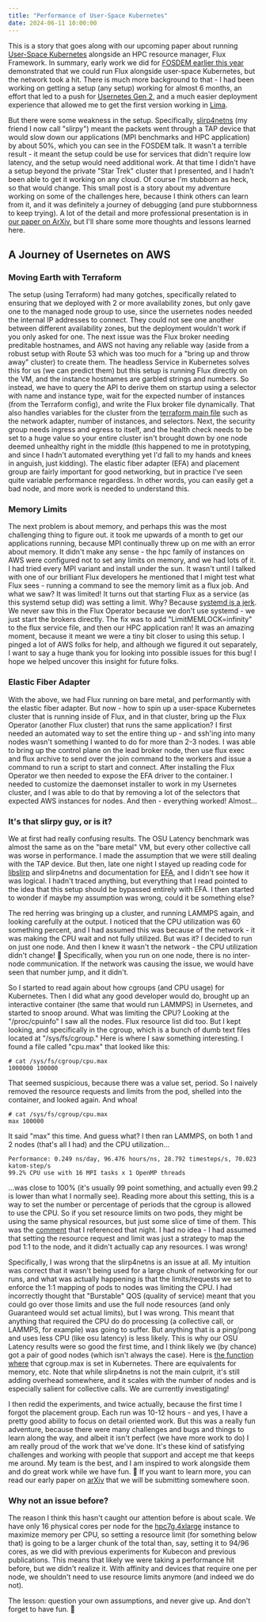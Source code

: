 ```yaml
---
title: "Performance of User-Space Kubernetes"
date: 2024-06-11 10:00:00
---
```


This is a story that goes along with our upcoming paper about running <a href="https://arxiv.org/abs/2406.06995" target="_blank">User-Space Kubernetes</a> alongside an HPC resource manager, Flux Framework. In summary, early work we did for <a href="https://fosdem.org/2024/schedule/event/fosdem-2024-2590-kubernetes-and-hpc-bare-metal-bros/" target="_blank">FOSDEM earlier this year</a> demonstrated that we could run Flux alongside user-space Kubernetes, but the network took a hit. There is much more background to that - I had been working on getting a setup (any setup) working for almost 6 months, an effort that led to a push for <a href="https://twitter.com/_AkihiroSuda_/status/1699208132604698735" target="_blank">Usernetes Gen 2</a>, and a much easier deployment experience that allowed me to get the first version working in <a href="https://github.com/converged-computing/flux-lima/tree/main/usernetes" target="_blank">Lima</a>. 

But there were some weakness in the setup. Specifically, <a href="https://arxiv.org/html/2402.00365v1" target="_blank">slirp4netns</a> (my friend I now call "slirpy") meant the packets went through a TAP device that would slow down our applications (MPI benchmarks and HPC application) by about 50%, which you can see in the FOSDEM talk. It wasn't a terrible result - it meant the setup could be use for services that didn't require low latency, and the setup would need additional work. At that time I didn't have a setup beyond the private "Star Trek" cluster that I presented, and I hadn't been able to get it working on any cloud. Of course I'm stubborn as heck, so that would change. This small post is a story about my adventure working on some of the challenges here, because I think others can learn from it, and it was definitely a journey of debugging (and pure stubbornness to keep trying). A lot of the detail and more professional presentation is in <a href="https://arxiv.org/abs/2406.06995" target="_blank">our paper on ArXiv</a>, but I'll share some more thoughts and lessons learned here.

## A Journey of Usernetes on AWS

### Moving Earth with Terraform

The setup (using Terraform) had many gotches, specifically related to ensuring that we deployed with 2 or more availability zones, but only gave one to the managed node group to use, since the usernetes nodes needed the internal IP addresses to connect. They could not see one another between different availability zones, but the deployment wouldn't work if you only asked for one. The next issue was the Flux broker needing preditable hostnames, and AWS not having any reliable way (aside from a robust setup with Route 53 which was too much for a "bring up and throw away" cluster) to create them. The headless Service in Kubernetes solves this for us (we can predict them) but this setup is running Flux directly on the VM, and the instance hostnames are garbled strings and numbers. So instead, we have to query the API to derive them on startup using a selector with name and instance type, wait for the expected number of instances (from the Terraform config), and write the Flux broker file dynamically. That also handles variables for the cluster from the <a href="https://github.com/converged-computing/flux-usernetes/blob/4790b59b81e7350094f58a1e14243eb3a904b015/aws/tf/main.tf" target="_blank">terraform main file</a> such as the network adapter, number of instances, and selectors. Next, the security group needs ingress and egress to itself, and the health check needs to be set to a huge value so your entire cluster isn't brought down by one node deemed unhealthy right in the middle (this happened to me in prototyping, and since I hadn't automated everything yet I'd fall to my hands and knees in anguish, just kidding). The elastic fiber adapter (EFA) and placement group are fairly important for good networking, but in practice I've seen quite variable performance regardless. In other words, you can easily get a bad node, and more work is needed to understand this. 

### Memory Limits

The next problem is about memory, and perhaps this was the most challenging thing to figure out. it took me upwards of a month to get our applications running, because MPI continually threw up on me with an error about memory. It didn't make any sense - the hpc family of instances on AWS were configured not to set any limits on memory, and we had lots of it. I had tried every MPI variant and install under the sun. It wasn't until I talked with one of our brilliant Flux developers he mentioned that I might test what Flux sees - running a command to see the memory limit as a flux job. And what we saw? It was limited! It turns out that starting Flux as a service (as this systemd setup did) was setting a limit. Why? Because <a href="https://www.freedesktop.org/software/systemd/man/latest/systemd.exec.html#Process%20Properties" target="_blank">systemd is a jerk</a>. We never saw this in the Flux Operator because we don't use systemd - we just start the brokers directly. The fix was to add "LimitMEMLOCK=infinity"  to the flux service file, and then our HPC application ran! It was an amazing moment, because it meant we were a tiny bit closer to using this setup. I pinged a lot of AWS folks for help, and although we figured it out separately, I want to say a huge thank you for looking into possible issues for this bug! I hope we helped uncover this insight for future folks.

### Elastic Fiber Adapter

With the above, we had Flux running on bare metal, and performantly with the elastic fiber adapter. But now - how to spin up a user-space Kubernetes cluster that is running inside of Flux, and in that cluster, bring up the Flux Operator (another Flux cluster) that runs the same application? I first needed an automated way to set the entire thing up - and ssh'ing into many nodes wasn't something I wanted to do for more than 2-3 nodes. I was able to bring up the control plane on the lead broker node, then use flux exec and flux archive to send over the join command to the workers and issue a command to run a script to start and connect. After installing the Flux Operator we then needed to expose the EFA driver to the container. I needed to customize the daemonset installer to work in my Usernetes cluster, and I was able to do that by removing a lot of the selectors that expected AWS instances for nodes. And then - everything worked! Almost...

### It's that slirpy guy, or is it?

We at first had really confusing results. The OSU Latency benchmark was almost the same as on the "bare metal" VM, but every other collective call was worse in performance. I made the assumption that we were still dealing with the TAP device. But then, late one night I stayed up reading code for <a href="https://gitlab.freedesktop.org/slirp/libslirp/-/blob/master/src/slirp.c#L781" target="_blank">libslirp</a> and slirp4netns and documentation for <a href="https://docs.aws.amazon.com/AWSEC2/latest/UserGuide/efa.html#efa-basics" target="_blank">EFA</a>, and I didn't see how it was logical. I hadn't traced anything, but everything that I read pointed to the idea that this setup should be bypassed entirely with EFA. I then started to wonder if maybe my assumption was wrong, could it be something else?

The red herring was bringing up a cluster, and running LAMMPS again, and looking carefully at the output. I noticed that the CPU utilization was 60 something percent, and I had assumed this was because of the network - it was making the CPU wait and not fully utilized. But was it? I decided to run on just one node. And then I knew it wasn't the network - the CPU utilization didn't change! 🤯️ Specifically, when you run on one node, there is no inter-node communication. If the network was causing the issue, we would have seen that number jump, and it didn't.

So I started to read again about how cgroups (and CPU usage) for Kubernetes. Then I did what any good developer would do, brought up an interactive container (the same that would run LAMMPS) in Usernetes, and started to snoop around. What was limiting the CPU? Looking at the "/proc/cpuinfo" I saw all the nodes. Flux resource list did too. But I kept looking, and specifically in the cgroup, which is a bunch of dumb text files located at "/sys/fs/cgroup." Here is where I saw something interesting. I found a file called "cpu.max" that looked like this:

```console
# cat /sys/fs/cgroup/cpu.max
1000000 100000
```

That seemed suspicious, because there was a value set, period. So I naively removed the resource requests and limits from the pod, shelled into the container, and looked again. And whoa!

```console
# cat /sys/fs/cgroup/cpu.max
max 100000
```

It said "max" this time. And guess what? I then ran LAMMPS, on both 1 and 2 nodes (that's all I had) and the CPU utilization...

```console
Performance: 0.249 ns/day, 96.476 hours/ns, 28.792 timesteps/s, 70.023 katom-step/s
99.2% CPU use with 16 MPI tasks x 1 OpenMP threads
```

...was close to 100% (it's usually 99 point something, and actually even 99.2 is lower than what I normally see). Reading more about this setting, this is a way to set the number or percentage of periods that the cgroup is allowed to use the CPU. So if you set resource limits on two pods, they might be using the same physical resources, but just some slice of time of them. This was the <a href="https://gist.github.com/rsms/5f9899fb4a7dcce0ca2479a27af55130#file-cgroup2-cpu-limit-sh-L32-L36" target="_blank">comment</a> that I referenced that night. I had no idea - I had assumed that setting the resource request and limit was just a strategy to map the pod 1:1 to the node, and it didn't actually cap any resources. I was wrong! 

Specifically, I was wrong that the slirp4netns is an issue at all. My intuition was correct that it wasn't being used for a large chunk of networking for our runs, and what was actually happening is that the limits/requests we set to enforce the 1:1 mapping of pods to nodes was limiting the CPU. I had incorrectly thought that "Burstable" QOS (quality of service) meant that you could go over those limits and use the full node resources (and only Guaranteed would set actual limits), but I was wrong. This meant that anything that required the CPU do do processing (a collective call, or LAMMPS, for example) was going to suffer. But anything that is a ping/pong and uses less CPU (like osu latency) is less likely. This is why our OSU Latency results were so good the first time, and I think likely we (by chance) got a pair of good nodes (which isn't always the case). Here is <a href="https://github.com/kubernetes/kubernetes/blob/9c5643f8fcda0ad8b08ee04774abd0cc70dcd43f/pkg/kubelet/cm/cgroup_manager_linux.go#L597-L625" target="_blank">the function where</a> that cgroup.max is set in Kubernetes. There are equivalents for memory, etc. Note that while slirp4netns is not the main culprit, it's still adding overhead somewhere, and it scales with the number of nodes and is especially salient for collective calls. We are currently investigating!

I then redid the experiments, and twice actually, because the first time I forgot the placement group. Each run was 10-12 hours - and yes, I have a pretty good ability to focus on detail oriented work. But this was a really fun adventure, because there were many challenges and bugs and things to learn along the way, and albeit it isn't perfect (we have more work to do) I am really proud of the work that we've done. It's these kind of satisfying challenges and working with people that support and accept me that keeps me around. My team is the best, and I am inspired to work alongside them and do great work while we have fun. 🥰️ If you want to learn more, you can read our early paper on <a href="https://arxiv.org/abs/2406.06995" target="_blank">arXiv</a> that we will be submitting somewhere soon.

### Why not an issue before?

The reason I think this hasn't caught our attention before is about scale. We have only 16 physical cores per node for the <a href="https://instances.vantage.sh/aws/ec2/hpc7g.4xlarge" target="_blank">hpc7g.4xlarge</a> instance to maximize memory per CPU, so setting a resource limit (for something below that) is going to be a larger chunk of the total than, say, setting it to 94/96 cores, as we did with previous experiments for Kubecon and previous publications. This means that likely we were taking a performance hit before, but we didn't realize it. With affinity and devices that require one per node, we shouldn't need to use resource limits anymore (and indeed we do not).

The lesson: question your own assumptions, and never give up. And don't forget to have fun. 🥑️
